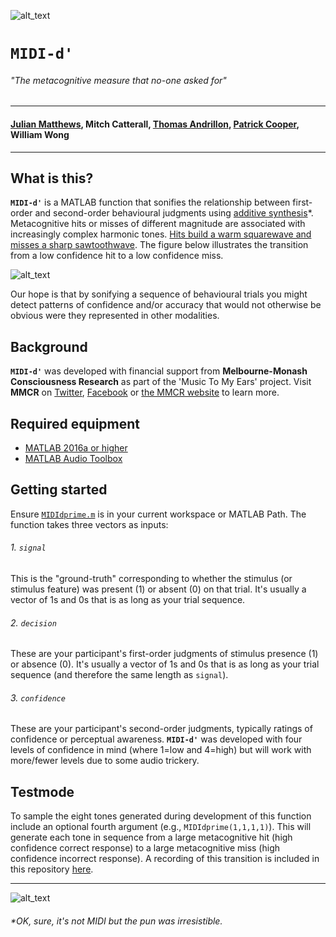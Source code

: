 ![alt_text][mtme]

# `MIDI-d'`

###### *"The metacognitive measure that no-one asked for"*

***

#### [Julian Matthews](https://twitter.com/quined_quales), Mitch Catterall, [Thomas Andrillon](https://twitter.com/thandrillon), [Patrick Cooper](https://twitter.com/neurocoops), William Wong

***

## What is this?
**`MIDI-d'`** is a MATLAB function that sonifies the relationship between first-order and second-order behavioural judgments using [additive synthesis](https://en.wikipedia.org/wiki/Additive_synthesis)*. Metacognitive hits or misses of different magnitude are associated with increasingly complex harmonic tones. [Hits build a warm squarewave and misses a sharp sawtoothwave](http://beausievers.com/synth/synthbasics/). The figure below illustrates the transition from a low confidence hit to a low confidence miss.

![alt_text][examplewave]

Our hope is that by sonifying a sequence of behavioural trials you might detect patterns of confidence and/or accuracy that would not otherwise be obvious were they represented in other modalities.

## Background
**`MIDI-d'`** was developed with financial support from **Melbourne-Monash Consciousness Research** as part of the 'Music To My Ears' project. Visit **MMCR** on [Twitter](https://twitter.com/MMConsciousness), [Facebook](https://www.facebook.com/mmcr.edu.au/) or [the MMCR website](https://www.mmcr.edu.au/) to learn more.

## Required equipment

* [MATLAB 2016a or higher](https://www.mathworks.com/products/matlab.html)
* [MATLAB Audio Toolbox](https://www.mathworks.com/products/audio.html)

## Getting started
Ensure [`MIDIdprime.m`](./MIDIdprime.m) is in your current workspace or MATLAB Path. The function takes three vectors as inputs: 

###### 1. `signal`
This is the "ground-truth" corresponding to whether the stimulus (or stimulus feature) was present (1) or absent (0) on that trial. It's usually a vector of 1s and 0s that is as long as your trial sequence.
###### 2. `decision`
These are your participant's first-order judgments of stimulus presence (1) or absence (0). It's usually a vector of 1s and 0s that is as long as your trial sequence (and therefore the same length as `signal`).
###### 3. `confidence`
These are your participant's second-order judgments, typically ratings of confidence or perceptual awareness. **`MIDI-d'`** was developed with four levels of confidence in mind (where 1=low and 4=high) but will work with more/fewer levels due to some audio trickery.

## Testmode
To sample the eight tones generated during development of this function include an optional fourth argument (e.g., `MIDIdprime(1,1,1,1)`). This will generate each tone in sequence from a large metacognitive hit (high confidence correct response) to a large metacognitive miss (high confidence incorrect response). A recording of this transition is included in this repository [here](./example.mp3).

***

![alt_text][logo]

###### *OK, sure, it's not MIDI but the pun was irresistible.

[logo]: ../master/1500x500.jpeg "Melbourne Monash Consciousness Research"
[mtme]: ../master/mtme-logo.png "Music To My Ears"
[examplewave]: ../master/examplewav.png "Transition from squarewave into sawtoothwave"
